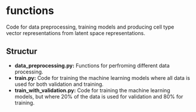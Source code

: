 # functions
Code for data preprocessing, training models and producing cell type vector representations from latent space representations.

## Structur
- **data_preprocessing.py:** Functions for perfroming different data processing.
- **train.py:** Code for training the machine learning models where all data is used for both validation and training.
- **train_with_validation.py:** Code for training the machine learning models, but where 20% of the data is used for validation and 80% for training.